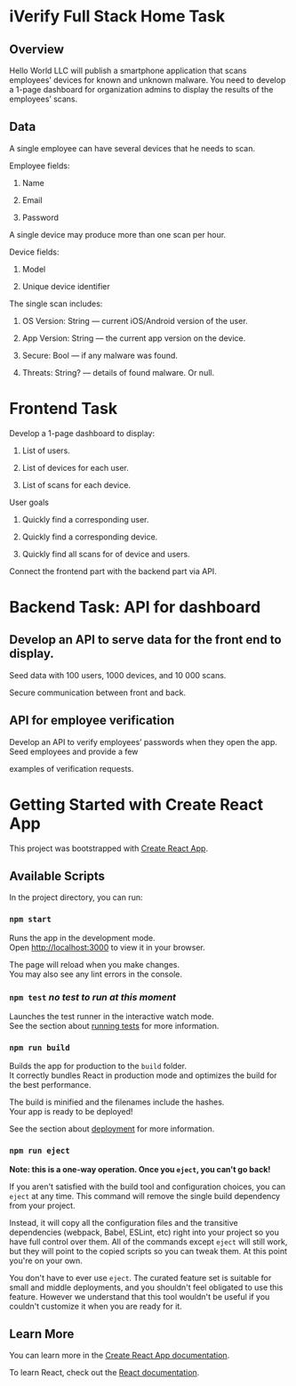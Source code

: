 # iVerify Full Stack Home Task

## Overview
Hello World LLC will publish a smartphone application that scans employees’ devices for known and unknown malware. You need to develop a 1-page dashboard for organization admins to display the results of the employees’ scans.

## Data

A single employee can have several devices that he needs to scan.

Employee fields:

1. Name

2. Email

3. Password

A single device may produce more than one scan per hour.

Device fields:

1. Model

2. Unique device identifier

The single scan includes:

1. OS Version: String — current iOS/Android version of the user.

2. App Version: String — the current app version on the device.

3. Secure: Bool — if any malware was found.

4. Threats: String? — details of found malware. Or null.

# Frontend Task
Develop a 1-page dashboard to display:

1. List of users.

2. List of devices for each user.

3. List of scans for each device.

User goals

1. Quickly find a corresponding user.

2. Quickly find a corresponding device.

3. Quickly find all scans for of device and users.

Connect the frontend part with the backend part via API.

# Backend Task: API for dashboard

## Develop an API to serve data for the front end to display.

Seed data with 100 users, 1000 devices, and 10 000 scans.

Secure communication between front and back.

## API for employee verification

Develop an API to verify employees’ passwords when they open the app. Seed employees and provide a few

examples of verification requests.

# Getting Started with Create React App
This project was bootstrapped with [Create React App](https://github.com/facebook/create-react-app).

## Available Scripts

In the project directory, you can run:

### `npm start`

Runs the app in the development mode.\
Open [http://localhost:3000](http://localhost:3000) to view it in your browser.

The page will reload when you make changes.\
You may also see any lint errors in the console.

### `npm test` _no test to run at this moment_

Launches the test runner in the interactive watch mode.\
See the section about [running tests](https://facebook.github.io/create-react-app/docs/running-tests) for more information.

### `npm run build`

Builds the app for production to the `build` folder.\
It correctly bundles React in production mode and optimizes the build for the best performance.

The build is minified and the filenames include the hashes.\
Your app is ready to be deployed!

See the section about [deployment](https://facebook.github.io/create-react-app/docs/deployment) for more information.

### `npm run eject`

**Note: this is a one-way operation. Once you `eject`, you can't go back!**

If you aren't satisfied with the build tool and configuration choices, you can `eject` at any time. This command will remove the single build dependency from your project.

Instead, it will copy all the configuration files and the transitive dependencies (webpack, Babel, ESLint, etc) right into your project so you have full control over them. All of the commands except `eject` will still work, but they will point to the copied scripts so you can tweak them. At this point you're on your own.

You don't have to ever use `eject`. The curated feature set is suitable for small and middle deployments, and you shouldn't feel obligated to use this feature. However we understand that this tool wouldn't be useful if you couldn't customize it when you are ready for it.

## Learn More

You can learn more in the [Create React App documentation](https://facebook.github.io/create-react-app/docs/getting-started).

To learn React, check out the [React documentation](https://reactjs.org/).
